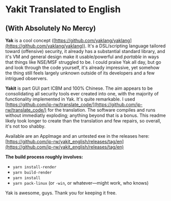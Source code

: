 # Yakit Translated to English 
## (With Absolutely No Mercy)

**Yak** is a cool concept ([https://github.com/yaklang/yaklang](https://github.com/yaklang/yaklang)). It's a DSL/scripting language tailored toward (offensive) security, it already has a substantial standard library, and it's VM and general design make it usable/powerful and _portable_ in ways that things like NSE/MSF struggled to be. I could praise Yak all day, but go and look through the code yourself, it's already impressive, yet somehow the thing still feels largely unknown outside of its developers and a few intrigued observers.

**Yakit** is part GUI part ICBM and 100% Chinese. The aim appears to be consolidating all security tools ever created into one, with the majority of functionality implemented in Yak. It's quite remarkable. I used [https://github.com/ip-rw/translate_code/](https://github.com/ip-rw/translate_code/) for the translation. The software compiles and runs without immediatly exploding; anything beyond that is a bonus. This readme likely took longer to create than the translation and few repairs, so overall, it's not too shabby.

Available are an AppImage and an untested exe in the releases here: [https://github.com/ip-rw/yakit_english/releases/tag/en](https://github.com/ip-rw/yakit_english/releases/tag/en)

**The build process roughly involves:**
- `yarn install-render`
- `yarn build-render`
- `yarn install`
- `yarn pack-linux` (or `-win`, or whatever—might work, who knows)

Yak is awesome, guys. Thank you for keeping it free.
